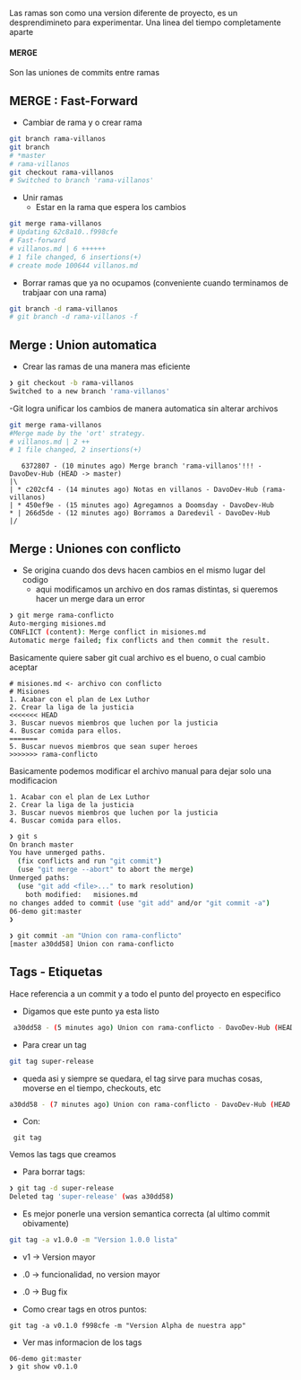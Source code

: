 Las ramas son como una version diferente de proyecto, es un desprendimineto para experimentar.
Una linea del tiempo completamente aparte
#### MERGE
Son las uniones de commits entre ramas

## MERGE : Fast-Forward
- Cambiar de rama y o crear rama
```bash
git branch rama-villanos
git branch
# *master
# rama-villanos
git checkout rama-villanos 
# Switched to branch 'rama-villanos'
```

- Unir ramas
	- Estar en la rama que espera los cambios
```bash
git merge rama-villanos 
# Updating 62c8a10..f998cfe
# Fast-forward
# villanos.md | 6 ++++++
# 1 file changed, 6 insertions(+)
# create mode 100644 villanos.md
```

- Borrar ramas que ya no ocupamos (conveniente cuando terminamos de trabjaar con una rama)
```bash
git branch -d rama-villanos
# git branch -d rama-villanos -f
```

## Merge : Union automatica
- Crear las ramas de una manera mas eficiente
```bash
❯ git checkout -b rama-villanos
Switched to a new branch 'rama-villanos'
```
-Git logra unificar los cambios de manera automatica sin alterar archivos
```bash
git merge rama-villanos 
#Merge made by the 'ort' strategy.
# villanos.md | 2 ++
# 1 file changed, 2 insertions(+)
```
```
   6372807 - (10 minutes ago) Merge branch 'rama-villanos'!!! - DavoDev-Hub (HEAD -> master)
|\  
| * c202cf4 - (14 minutes ago) Notas en villanos - DavoDev-Hub (rama-villanos)
| * 450ef9e - (15 minutes ago) Agregamnos a Doomsday - DavoDev-Hub
* | 266d5de - (12 minutes ago) Borramos a Daredevil - DavoDev-Hub
|/ 
```

## Merge : Uniones con conflicto
- Se origina cuando dos devs hacen cambios en el mismo lugar del codigo
	- aqui modificamos un archivo en dos ramas distintas, si queremos hacer un merge dara un error
```bash
❯ git merge rama-conflicto 
Auto-merging misiones.md
CONFLICT (content): Merge conflict in misiones.md
Automatic merge failed; fix conflicts and then commit the result.
```
Basicamente quiere saber git cual archivo es el bueno, o cual cambio aceptar
```
# misiones.md <- archivo con conflicto
# Misiones
1. Acabar con el plan de Lex Luthor
2. Crear la liga de la justicia
<<<<<<< HEAD
3. Buscar nuevos miembros que luchen por la justicia
4. Buscar comida para ellos.
=======
5. Buscar nuevos miembros que sean super heroes
>>>>>>> rama-conflicto
```
Basicamente podemos modificar el archivo manual para dejar solo una modificacion
```
1. Acabar con el plan de Lex Luthor
2. Crear la liga de la justicia
3. Buscar nuevos miembros que luchen por la justicia
4. Buscar comida para ellos.
```

```bash
❯ git s
On branch master
You have unmerged paths.
  (fix conflicts and run "git commit")
  (use "git merge --abort" to abort the merge)
Unmerged paths:
  (use "git add <file>..." to mark resolution)
	both modified:   misiones.md
no changes added to commit (use "git add" and/or "git commit -a")
06-demo git:master  
❯     
```

```bash 
❯ git commit -am "Union con rama-conflicto"
[master a30dd58] Union con rama-conflicto     
```

## Tags - Etiquetas
Hace referencia a un commit y a todo el punto del proyecto en especifico
- Digamos que este punto ya esta listo
```bash
 a30dd58 - (5 minutes ago) Union con rama-conflicto - DavoDev-Hub (HEAD -> master)
```
- Para crear un tag 
```bash
git tag super-release
```
- queda asi y siempre se quedara, el tag sirve para muchas cosas, moverse en el tiempo, checkouts, etc
```bash 
a30dd58 - (7 minutes ago) Union con rama-conflicto - DavoDev-Hub (HEAD -> master, tag: super-release)
```

- Con:
```
 git tag
```
Vemos las tags que creamos
- Para borrar tags:
```bash
❯ git tag -d super-release 
Deleted tag 'super-release' (was a30dd58)
```

- Es mejor ponerle una version semantica correcta (al ultimo commit obivamente)
```bash
git tag -a v1.0.0 -m "Version 1.0.0 lista"
```

- v1 -> Version mayor
- .0 -> funcionalidad, no version mayor
- .0 -> Bug fix

- Como crear tags en otros puntos:
```
git tag -a v0.1.0 f998cfe -m "Version Alpha de nuestra app"
```
- Ver mas informacion de los tags
```
06-demo git:master  
❯ git show v0.1.0 
```

